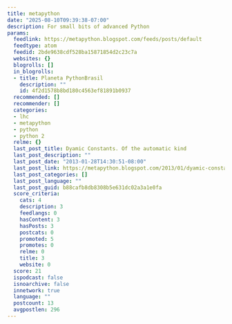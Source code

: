 ```yaml
---
title: metapython
date: "2025-08-10T09:39:38-07:00"
description: For small bits of advanced Python
params:
  feedlink: https://metapython.blogspot.com/feeds/posts/default
  feedtype: atom
  feedid: 2bde9638cdf528ba15871854d2c23c7a
  websites: {}
  blogrolls: []
  in_blogrolls:
  - title: Planeta PythonBrasil
    description: ""
    id: 4f2d1578b8bd180c4563ef81891b0937
  recommended: []
  recommender: []
  categories:
  - lhc
  - metapython
  - python
  - python 2
  relme: {}
  last_post_title: Dyamic Constants. Of the automatic kind
  last_post_description: ""
  last_post_date: "2013-01-28T14:30:51-08:00"
  last_post_link: https://metapython.blogspot.com/2013/01/dyamic-constants-of-automatic-kind.html
  last_post_categories: []
  last_post_language: ""
  last_post_guid: b88cafb8db8308b5e631dc02a3a1e0fa
  score_criteria:
    cats: 4
    description: 3
    feedlangs: 0
    hasContent: 3
    hasPosts: 3
    postcats: 0
    promoted: 5
    promotes: 0
    relme: 0
    title: 3
    website: 0
  score: 21
  ispodcast: false
  isnoarchive: false
  innetwork: true
  language: ""
  postcount: 13
  avgpostlen: 296
---
```

